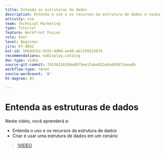 ```yaml
---
title: Entenda as estruturas de dados
description: Entenda o uso e os recursos da estrutura de dados e saiba como criar e usar uma estrutura de dados em um cenário, tudo sem sair do  [!DNL Adobe Workfront Fusion].
activity: use
team: Technical Marketing
type: Tutorial
feature: Workfront Fusion
role: User
level: Beginner
jira: KT-9052
exl-id: 5b64d25e-5555-400d-ae40-eb1199153874
recommendations: noDisplay,catalog
doc-type: video
source-git-commit: f033b210268e8979ee15abe812e6ad85673eeedb
workflow-type: tm+mt
source-wordcount: '0'
ht-degree: 0%

---
```


# Entenda as estruturas de dados

Neste vídeo, você aprenderá a:

* Entenda o uso e os recursos da estrutura de dados
* Criar e usar uma estrutura de dados em um cenário

>[!VIDEO](https://video.tv.adobe.com/v/335293/?quality=12&learn=on)
